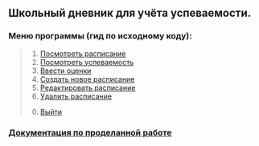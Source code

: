 ## Школьный дневник для учёта успеваемости.

### Меню программы (гид по исходному коду):

>1. [Посмотреть расписание](menu/option_1.py)  
>2. [Посмотреть успеваемость](menu/option_2.py)  
>3. [Ввести оценки](menu/option_3.py)  
>4. [Создать новое расписание](menu/option_4.py)  
>5. [Редактировать расписание](menu/option_5.py)  
>6. [Удалить расписание](menu/option_6.py)  
>0) [Выйти](menu/option_0.py)  

### 
### [Документация по проделанной работе](docs)
